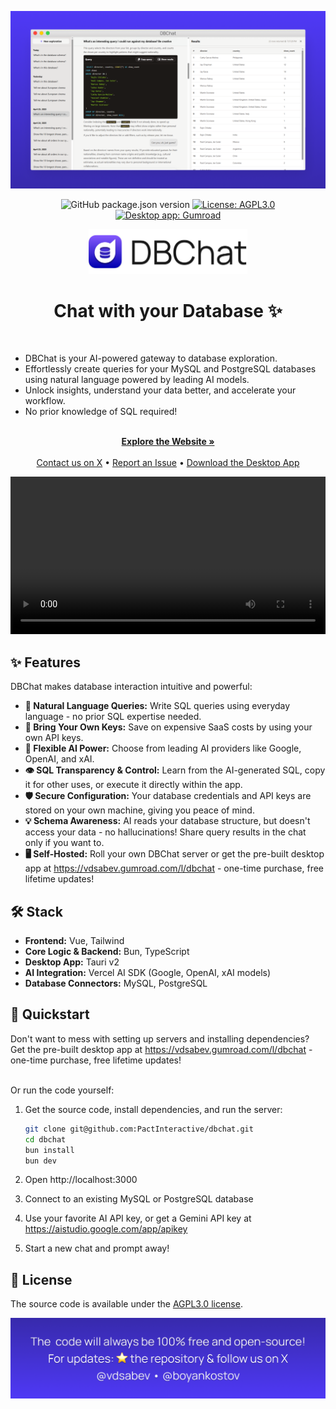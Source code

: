 <p align="center">
  <img src="./web/assets/cover.png" alt="DBChat - Chat with your Database ✨" />
</p>

<p align="center">
	<img src="https://img.shields.io/github/package-json/v/PactInteractive/dbchat" alt="GitHub package.json version">
  <a href="./LICENSE">
    <img src="https://img.shields.io/badge/License-AGPL3.0-blue.svg" alt="License: AGPL3.0">
  </a>
	<a href="https://vdsabev.gumroad.com/l/dbchat">
    <img src="https://img.shields.io/badge/Desktop_app-Gumroad-blue.svg" alt="Desktop app: Gumroad">
  </a>
</p>

<div align="center">
	<img src="./web/assets/title.png" alt="DBChat - Chat with your Database ✨" height="72" />
	<h1>Chat with your Database ✨</h1>
</div>
<br />

- DBChat is your AI-powered gateway to database exploration.
- Effortlessly create queries for your MySQL and PostgreSQL databases using natural language powered by leading AI models.
- Unlock insights, understand your data better, and accelerate your workflow.
- No prior knowledge of SQL required!

<p align="center">
  <br />
  <a href="https://pactinteractive.github.io/dbchat"><strong>Explore the Website »</strong></a>
  <br />
  <br />
	<a href="https://x.com/vdsabev">Contact us on X</a>
	&bull;
	<a href="https://github.com/PactInteractive/dbchat/issues">Report an Issue</a>
	&bull;
	<a href="https://vdsabev.gumroad.com/l/dbchat">Download the Desktop App</a>
</p>

<p align="center">
  <video src="https://raw.githubusercontent.com/PactInteractive/dbchat/gh-pages/demo-3x.mp4" width="100%" />
</p>

## ✨ Features

DBChat makes database interaction intuitive and powerful:

- **💬 Natural Language Queries:** Write SQL queries using everyday language - no prior SQL expertise needed.
- **🔑 Bring Your Own Keys:** Save on expensive SaaS costs by using your own API keys.
- **🧠 Flexible AI Power:** Choose from leading AI providers like Google, OpenAI, and xAI.
- **👁️ SQL Transparency & Control:** Learn from the AI-generated SQL, copy it for other uses, or execute it directly within the app.
- **🛡️ Secure Configuration:** Your database credentials and API keys are stored on your own machine, giving you peace of mind.
- **💡 Schema Awareness:** AI reads your database structure, but doesn't access your data - no hallucinations! Share query results in the chat only if you want to.
- **🖥️ Self-Hosted:** Roll your own DBChat server or get the pre-built desktop app at https://vdsabev.gumroad.com/l/dbchat - one-time purchase, free lifetime updates!

## 🛠️ Stack

- **Frontend:** Vue, Tailwind
- **Core Logic & Backend:** Bun, TypeScript
- **Desktop App:** Tauri v2
- **AI Integration:** Vercel AI SDK (Google, OpenAI, xAI models)
- **Database Connectors:** MySQL, PostgreSQL

## 🏁 Quickstart

Don't want to mess with setting up servers and installing dependencies?
<br />
Get the pre-built desktop app at https://vdsabev.gumroad.com/l/dbchat - one-time purchase, free lifetime updates!
<br />
<br />

Or run the code yourself:

1. Get the source code, install dependencies, and run the server:

   ```sh
   git clone git@github.com:PactInteractive/dbchat.git
   cd dbchat
   bun install
   bun dev
   ```

2. Open http://localhost:3000

3. Connect to an existing MySQL or PostgreSQL database

4. Use your favorite AI API key, or get a Gemini API key at https://aistudio.google.com/app/apikey

5. Start a new chat and prompt away!

## 📄 License

<p>The source code is available under the <a href="./LICENSE">AGPL3.0 license</a>.</p>

<p align="center">
	<a href="https://x.com/vdsabev">
  	<img src="./web/assets/footer.png" alt="The code will always be 100% free and open-source! For updates: star the repository & follow us on X: https://x.com/vdsabev • https://x.com/boyankostov" />
	</a>
</p>
